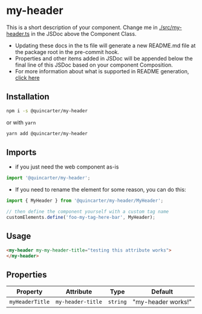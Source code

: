 # my-header

This is a short description of your component. Change me in [./src/my-header.ts](./src/my-header.ts#L6-42) in the JSDoc above the Component Class.

* Updating these docs in the ts file will generate a new README.md file at the package root in the pre-commit hook.
* Properties and other items added in JSDoc will be appended below the final line of this JSDoc based on your component Composition.
* For more information about what is supported in README generation, [click here](https://github.com/runem/web-component-analyzer)

## Installation
```bash
npm i -s @quincarter/my-header
```
or with `yarn`
```bash
yarn add @quincarter/my-header
```

## Imports
* if you just need the web component as-is
```javascript
import '@quincarter/my-header';
```
* If you need to rename the element for some reason, you can do this:
```javascript
import { MyHeader } from '@quincarter/my-header/MyHeader';

// then define the component yourself with a custom tag name
customElements.define('foo-my-tag-here-bar', MyHeader);
```

## Usage
```html
<my-header my-my-header-title="testing this attribute works">
</my-header>
```

## Properties

| Property        | Attribute         | Type     | Default            |
|-----------------|-------------------|----------|--------------------|
| `myHeaderTitle` | `my-header-title` | `string` | "my-header works!" |

